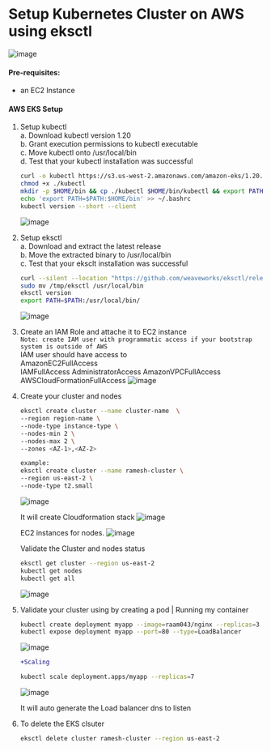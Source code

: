 # Setup Kubernetes Cluster on AWS using eksctl

![image](https://user-images.githubusercontent.com/111989928/200792281-b1bfa380-a258-4258-8d3c-494f74b9b876.png)

 

#### Pre-requisites: 
  - an EC2 Instance 

#### AWS EKS Setup 
1. Setup kubectl   
   a. Download kubectl version 1.20  
   b. Grant execution permissions to kubectl executable   
   c. Move kubectl onto /usr/local/bin   
   d. Test that your kubectl installation was successful    
   ```sh 
   curl -o kubectl https://s3.us-west-2.amazonaws.com/amazon-eks/1.20.4/2021-04-12/bin/linux/amd64/kubectl
   chmod +x ./kubectl
   mkdir -p $HOME/bin && cp ./kubectl $HOME/bin/kubectl && export PATH=$PATH:$HOME/bin
   echo 'export PATH=$PATH:$HOME/bin' >> ~/.bashrc
   kubectl version --short --client
   ```
   ![image](https://user-images.githubusercontent.com/111989928/200128560-6bd07abd-151a-4e71-8d28-5dd32f29686f.png)

2. Setup eksctl   
   a. Download and extract the latest release   
   b. Move the extracted binary to /usr/local/bin   
   c. Test that your eksclt installation was successful   
   ```sh
   curl --silent --location "https://github.com/weaveworks/eksctl/releases/latest/download/eksctl_$(uname -s)_amd64.tar.gz" | tar xz -C /tmp
   sudo mv /tmp/eksctl /usr/local/bin
   eksctl version
   export PATH=$PATH:/usr/local/bin/
   ```
   ![image](https://user-images.githubusercontent.com/111989928/200128535-2c7b187c-c00d-4e1a-a77f-2d94cda8f858.png)

  
3. Create an IAM Role and attache it to EC2 instance    
   `Note: create IAM user with programmatic access if your bootstrap system is outside of AWS`   
   IAM user should have access to   
   AmazonEC2FullAccess  
   IAMFullAccess 
   AdministratorAccess
   AmazonVPCFullAccess
   AWSCloudFormationFullAccess
   ![image](https://user-images.githubusercontent.com/111989928/200128479-77e1c6d3-5f8b-4807-a5c4-363b3cb5e16c.png)


4. Create your cluster and nodes 
   ```sh
   eksctl create cluster --name cluster-name  \
   --region region-name \
   --node-type instance-type \
   --nodes-min 2 \
   --nodes-max 2 \ 
   --zones <AZ-1>,<AZ-2>
   
   example:
   eksctl create cluster --name ramesh-cluster \
   --region us-east-2 \
   --node-type t2.small
    ```
   ![image](https://user-images.githubusercontent.com/111989928/200128583-9f522c17-ace6-43b0-8a27-ce2b2631a025.png)
   
   It will create Cloudformation stack
   ![image](https://user-images.githubusercontent.com/111989928/200128625-747f0080-0634-4f3d-87be-4d1051a9afe5.png)
   
   EC2 instances for nodes.
   ![image](https://user-images.githubusercontent.com/111989928/200128648-26bda5e6-64be-41e3-92af-84ae058e8738.png)
   
   Validate the Cluster and nodes status
   ```sh 
   eksctl get cluster --region us-east-2
   kubectl get nodes
   kubectl get all
   ```
   ![image](https://user-images.githubusercontent.com/111989928/200128893-263b18f4-4601-4a5a-9c11-754a72af0260.png)


5. Validate your cluster using by creating a pod | Running my container
   ```sh 
   kubectl create deployment myapp --image=raam043/nginx --replicas=3 --port=80
   kubectl expose deployment myapp --port=80 --type=LoadBalancer
   ```
   ![image](https://user-images.githubusercontent.com/111989928/200796482-9d5dbacb-dece-4fad-b9cf-6b6dce91428d.png)


   ```diff
   +Scaling 
   ```
   
   ```sh
   kubectl scale deployment.apps/myapp --replicas=7
   ```
   
   ![image](https://user-images.githubusercontent.com/111989928/200795737-445899d5-4550-4675-b766-9ee1e5de6a5b.png)


   
   It will auto generate the Load balancer dns to listen
   


   
6. To delete the EKS clsuter 
   ```sh 
   eksctl delete cluster ramesh-cluster --region us-east-2
   ```
